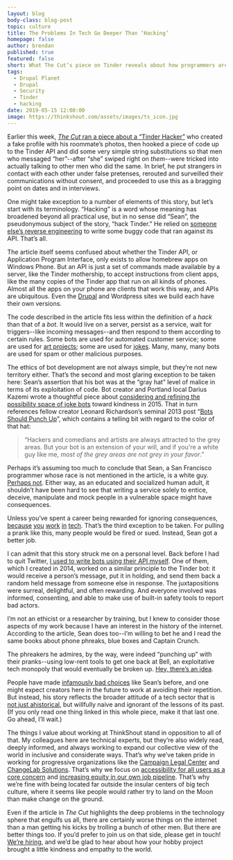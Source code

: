 ```yaml
---
layout: blog
body-class: blog-post
topic: culture
title: The Problems In Tech Go Deeper Than ‘Hacking’
homepage: false
author: brendan
published: true
featured: false
short: What The Cut’s piece on Tinder reveals about how programmers are taught to disregard ethics
tags:
  - Drupal Planet
  - Drupal
  - Security
  - Tinder
  - hacking
date: 2019-05-15 12:00:00
image: https://thinkshout.com/assets/images/ts_icon.jpg
---
```

Earlier this week, [_The Cut_ ran a piece about a “Tinder Hacker”](https://www.thecut.com/2019/05/the-tinder-hacker.html) who created a fake profile with his roommate’s photos, then hooked a piece of code up to the Tinder API and did some very simple string substitutions so that men who messaged “her”--after “she” swiped right on _them_--were tricked into actually talking to other men who did the same. In brief, he put strangers in contact with each other under false pretenses, rerouted and surveilled their communications without consent, and proceeded to use this as a bragging point on dates and in interviews.

One might take exception to a number of elements of this story, but let’s start with its terminology. “Hacking” is a word whose meaning has broadened beyond all practical use, but in no sense did “Sean”, the pseudonymous subject of the story, “hack Tinder.” He relied on [someone else’s reverse engineering](https://github.com/topics/tinder-api) to write some buggy code that ran against its API. That’s all.

The article itself seems confused about whether the Tinder API, or Application Program Interface, only exists to allow homebrew apps on Windows Phone. But an API is just a set of commands made available by a server, like the Tinder mothership, to accept instructions from client apps, like the many copies of the Tinder app that run on all kinds of phones. Almost all the apps on your phone are clients that work this way, and APIs are ubiquitous. Even the [Drupal](https://events.drupal.org/seattle2019/sessions/why-will-json-api-go-core) and Wordpress sites we build each have their own versions.

The code described in the article fits less within the definition of a _hack_ than that of a _bot_. It would live on a server, persist as a service, wait for triggers--like incoming messages--and then respond to them according to certain rules. Some bots are used for automated customer service; some are used for [art projects](https://www.sfmoma.org/read/send-me-sfmoma/); some are used for [jokes](https://twitter.com/Horse_ebooks/status/218777785659957248). Many, many, many bots are used for spam or other malicious purposes.

The ethics of bot development are not always simple, but they’re not new territory either. That’s the second and most glaring exception to be taken here: Sean’s assertion that his bot was at the “gray hat” level of malice in terms of its exploitation of code. Bot creator and Portland local Darius Kazemi wrote a thoughtful piece about [considering and refining the possibility space of joke bots](http://tinysubversions.com/notes/transphobic-joke-detection/) toward kindness in 2015. That in turn references fellow creator Leonard Richardson’s seminal 2013 post “[Bots Should Punch Up](https://www.crummy.com/2013/11/27/0)”, which contains a telling bit with regard to the color of that hat:

<blockquote>“Hackers and comedians and artists are always attracted to the grey areas. But your bot is an extension of your will, and if you're a white guy like me, <em>most of the grey areas are not grey in your favor</em>.”</blockquote>

Perhaps it’s assuming too much to conclude that Sean, a San Francisco programmer whose race is not mentioned in the article, is a white guy. [Perhaps not](https://www.theguardian.com/technology/2019/apr/16/artificial-intelligence-lack-diversity-new-york-university-study). Either way, as an educated and socialized human adult, it shouldn’t have been hard to see that writing a service solely to entice, deceive, manipulate and mock people in a vulnerable space might have consequences.

Unless you’ve spent a career being rewarded for ignoring consequences, [because](https://www.theverge.com/2016/3/24/11297050/tay-microsoft-chatbot-racist) [you](https://www.nytimes.com/2018/03/19/technology/facebook-cambridge-analytica-explained.html) [work](https://www.vanityfair.com/news/2019/01/jack-dorsey-twitter-nazis-are-here-to-stay) [in](https://www.theverge.com/2019/4/25/18516004/amazon-warehouse-fulfillment-centers-productivity-firing-terminations) [tech](https://www.nytimes.com/2019/02/19/technology/youtube-conspiracy-stars.html). That’s the third exception to be taken. For pulling a prank like this, many people would be fired or sued. Instead, Sean got a better job.

I can admit that this story struck me on a personal level. Back before I had to quit Twitter, [I used to write bots using their API myself](http://stupidtwittertricks.com/). One of them, which I created in 2014, worked on a similar principle to the Tinder bot: it would receive a person’s message, put it in holding, and send them back a random held message from someone else in response. The juxtapositions were surreal, delightful, and often rewarding. And everyone involved was informed, consenting, and able to make use of built-in safety tools to report bad actors.

I’m not an ethicist or a researcher by training, but I knew to consider those aspects of my work because I have an interest in the history of the internet. According to the article, Sean does too--I’m willing to bet he and I read the same books about phone phreaks, blue boxes and Captain Crunch.

The phreakers he admires, by the way, were indeed “punching up” with their pranks--using low-rent tools to get one back at Bell, an exploitative tech monopoly that would eventually be broken up. [Hey, there’s an idea](https://www.vox.com/recode/2019/5/3/18520703/big-tech-break-up-explained).

People have made [infamously bad choices](https://www.washingtonpost.com/news/the-switch/wp/2018/04/11/channeling-the-social-network-lawmaker-grills-zuckerberg-on-his-notorious-beginnings/?noredirect=on&utm_term=.3ccc2c7d3fb7) like Sean’s before, and one might expect creators here in the future to work at avoiding their repetition. But instead, his story reflects the broader attitude of a tech sector that is [not just ahistorical](https://medium.com/humane-tech/12-things-everyone-should-understand-about-tech-d158f5a26411), but willfully naive and ignorant of the lessons of its past. (If you only read one thing linked in this whole piece, make it that last one. Go ahead, I’ll wait.)

The things I value about working at ThinkShout stand in opposition to all of that. My colleagues here are technical experts, but they’re also widely read, deeply informed, and always working to expand our collective view of the world in inclusive and considerate ways. That’s why we’ve taken pride in working for progressive organizations like the [Campaign Legal Center](https://campaignlegal.org/) and [ChangeLab Solutions](https://www.changelabsolutions.org/). That’s why we focus on [accessibility for all users as a core concern](https://thinkshout.com/blog/2018/05/Space-for-Empathy/) and [increasing equity in our own job pipeline](https://thinkshout.com/blog/2018/08/2018-Internship-Wrap-Up/). That’s why we’re fine with being located far outside the insular centers of big tech culture, where it seems like people would rather try to land on the Moon than make change on the ground.

Even if the article in _The Cut_ highlights the deep problems in the technology sphere that engulfs us all, there are certainly worse things on the internet than a man getting his kicks by trolling a bunch of other men. But there are better things too. If you’d prefer to join us on that side, please get in touch! [We’re hiring](https://thinkshout.com/careers/), and we’d be glad to hear about how your hobby project brought a little kindness and empathy to the world.
